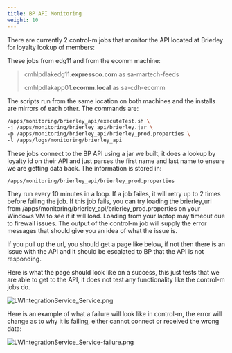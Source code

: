 ```yaml
---
title: BP API Monitoring
weight: 10
---
```

There are currently 2 control-m jobs that monitor the API located at Brierley for loyalty lookup of members:

These jobs from edg11 and from the ecomm machine:

> cmhlpdlakedg11.**expressco.com** as sa-martech-feeds
>
> cmhlpdlakapp01.**ecomm.local** as sa-cdh-ecomm

The scripts run from the same location on both machines and the installs are mirrors of each other.  The commands are:

 ```sh
/apps/monitoring/brierley_api/executeTest.sh \
-j /apps/monitoring/brierley_api/brierley.jar \
-p /apps/monitoring/brierley_api/brierley_prod.properties \
 -l /apps/logs/monitoring/brierley_api
```

These jobs connect to the BP API using a jar we built, it does a lookup by loyalty id on their API and just parses the first name and last name to ensure we are getting data back.  The information is stored in:

`/apps/monitoring/brierley_api/brierley_prod.properties`

They run every 10 minutes in a loop.  If a job failes, it will retry up to 2 times before failing the job.  If this job fails, you can try loading the brierley_url from /apps/monitoring/brierley_api/brierley_prod.properties on your Windows VM to see if it will load.  Loading from your laptop may timeout due to firewall issues.  The output of the control-m job will supply the error messages that should give you an idea of what the issue is. 

If you pull up the url, you should get a page like below, if not then there is an issue with the API and it should be escalated to BP that the API is not responding.

Here is what the page should look like on a success, this just tests that we are able to get to the API, it does not test any functionality like the control-m jobs do.

![LWIntegrationService_Service.png](/images/LWIntegrationService_Service.png)

Here is an example of what a failure will look like in control-m, the error will change as to why it is failing, either cannot connect or received the wrong data:

![LWIntegrationService_Service-failure.png](/images/LWIntegrationService_Service-failure.png)
